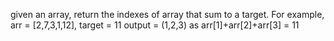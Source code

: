 given an array, return the indexes of array that sum to a target.
For example, arr = [2,7,3,1,12], target = 11
output = (1,2,3) as arr[1]+arr[2]+arr[3] = 11
